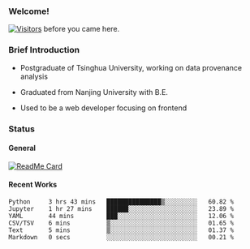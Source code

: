 ### Welcome!

[![Visitors](https://visitor-badge.laobi.icu/badge?page_id=HermitSun.HermitSun)]() before you came here.

### Brief Introduction

- Postgraduate of Tsinghua University, working on data provenance analysis

- Graduated from Nanjing University with B.E.

- Used to be a web developer focusing on frontend

### Status

#### General

[![ReadMe Card](https://github-readme-stats.hermitsun.vercel.app/api?username=HermitSun&count_private=true&show_icons=true)]()

#### Recent Works

<!--START_SECTION:waka-->

```text
Python     3 hrs 43 mins   ███████████████▒░░░░░░░░░   60.82 %
Jupyter    1 hr 27 mins    ██████░░░░░░░░░░░░░░░░░░░   23.89 %
YAML       44 mins         ███░░░░░░░░░░░░░░░░░░░░░░   12.06 %
CSV/TSV    6 mins          ▒░░░░░░░░░░░░░░░░░░░░░░░░   01.65 %
Text       5 mins          ▒░░░░░░░░░░░░░░░░░░░░░░░░   01.37 %
Markdown   0 secs          ░░░░░░░░░░░░░░░░░░░░░░░░░   00.21 %
```

<!--END_SECTION:waka-->
